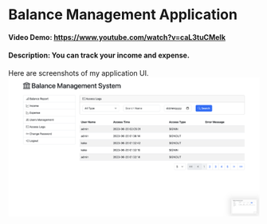# Balance Management Application
#### Video Demo:  https://www.youtube.com/watch?v=caL3tuCMelk
#### Description: You can track your income and expense.

Here are screenshots of my application UI.
![Login Page](https://github.com/htunkhainglynn/spring-balance-app/blob/main/assets/access-logs.png)
